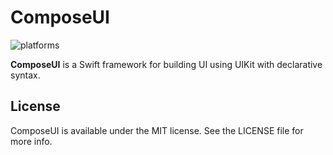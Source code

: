 # ComposeUI

![platforms](https://img.shields.io/badge/platforms-iOS%2013.0%20%7C%20tvOS%2013.0%20%7C%20visionOS%201.0%20%7C%20watchOS%207.0-007fea.svg)

**ComposeUI** is a Swift framework for building UI using UIKit with declarative syntax.

## License

ComposeUI is available under the MIT license. See the LICENSE file for more info.
